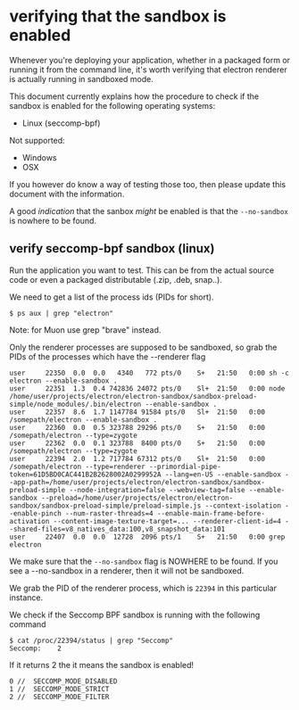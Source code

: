 # verifying that the sandbox is enabled

Whenever you're deploying your application, whether in a packaged form or running it from the command line, it's worth verifying that electron renderer is actually running in sandboxed mode.

This document currently explains how the procedure to check if the sandbox is enabled for the following operating systems:
- Linux (seccomp-bpf)

Not supported:
- Windows
- OSX

If you however do know a way of testing those too, then please update this document with the information.

A good _indication_ that the sanbox _might_ be enabled is that the `--no-sandbox` is nowhere to be found. 

## verify seccomp-bpf sandbox (linux)

Run the application you want to test.
This can be from the actual source code or even a packaged distributable (.zip, .deb, snap..).

We need to get a list of the process ids (PIDs for short).
```
$ ps aux | grep "electron"
```

Note: for Muon use grep "brave" instead.

Only the renderer processes are supposed to be sandboxed, so grab the PIDs of the processes which have the --renderer flag
```
user     22350  0.0  0.0   4340   772 pts/0    S+   21:50   0:00 sh -c electron --enable-sandbox .
user     22351  1.3  0.4 742836 24072 pts/0    Sl+  21:50   0:00 node /home/user/projects/electron/electron-sandbox/sandbox-preload-simple/node_modules/.bin/electron --enable-sandbox .
user     22357  8.6  1.7 1147784 91584 pts/0   Sl+  21:50   0:00 /somepath/electron --enable-sandbox .
user     22360  0.0  0.5 323788 29296 pts/0    S+   21:50   0:00 /somepath/electron --type=zygote
user     22362  0.0  0.1 323788  8400 pts/0    S+   21:50   0:00 /somepath/electron --type=zygote
user     22394  2.0  1.2 717784 67312 pts/0    Sl+  21:50   0:00 /somepath/electron --type=renderer --primordial-pipe-token=61D5BD0CAC441B2B2628002A0299952A --lang=en-US --enable-sandbox --app-path=/home/user/projects/electron/electron-sandbox/sandbox-preload-simple --node-integration=false --webview-tag=false --enable-sandbox --preload=/home/user/projects/electron/electron-sandbox/sandbox-preload-simple/preload-simple.js --context-isolation --enable-pinch --num-raster-threads=4 --enable-main-frame-before-activation --content-image-texture-target=... --renderer-client-id=4 --shared-files=v8_natives_data:100,v8_snapshot_data:101
user     22407  0.0  0.0  12728  2096 pts/1    S+   21:50   0:00 grep electron
```

We make sure that the `--no-sandbox` flag is NOWHERE to be found. If you see a --no-sandbox in a renderer, then it will not be sandboxed.

We grab the PID of the renderer process, which is `22394` in this particular instance.

We check if the Seccomp BPF sandbox is running with the following command

```
$ cat /proc/22394/status | grep "Seccomp"
Seccomp:	2
```

If it returns 2 the it means the sandbox is enabled!
```
0 //  SECCOMP_MODE_DISABLED
1 //  SECCOMP_MODE_STRICT
2 //  SECCOMP_MODE_FILTER
```
